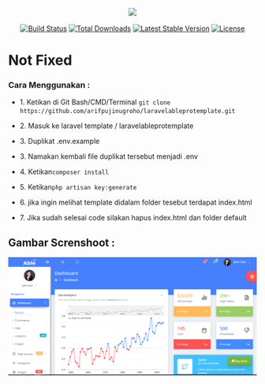 <p align="center"><img src="https://laravel.com/assets/img/components/logo-laravel.svg"></p>

<p align="center">
<a href="https://travis-ci.org/laravel/framework"><img src="https://travis-ci.org/laravel/framework.svg" alt="Build Status"></a>
<a href="https://packagist.org/packages/laravel/framework"><img src="https://poser.pugx.org/laravel/framework/d/total.svg" alt="Total Downloads"></a>
<a href="https://packagist.org/packages/laravel/framework"><img src="https://poser.pugx.org/laravel/framework/v/stable.svg" alt="Latest Stable Version"></a>
<a href="https://packagist.org/packages/laravel/framework"><img src="https://poser.pugx.org/laravel/framework/license.svg" alt="License"></a>
</p>
<h1 color="red">Not Fixed</h1>
<h3>Cara Menggunakan :</h3>
<ul>
    <li><p>1. Ketikan di Git Bash/CMD/Terminal <code>git clone https://github.com/arifpujinugroho/laravelableprotemplate.git</code></p></li>
    <li><p>2. Masuk ke laravel template / laravelableprotemplate</p></li>
    <li><p>3. Duplikat .env.example</p></li>
    <li><p>3. Namakan kembali file duplikat tersebut menjadi .env</p></li>
    <li><p>4. Ketikan<code>composer install</code></p></li>
    <li><p>5. Ketikan<code>php artisan key:generate</code></p></li>
    <li><p>6. jika ingin melihat template didalam folder tesebut terdapat index.html</p></li>
    <li><p>7. Jika sudah selesai code silakan hapus index.html dan folder default</p></li>
</ul>

<h2>Gambar Screnshoot :</h2>
<img src="files/assets/images/sample-ss.png" alt="Sample-image"/>
